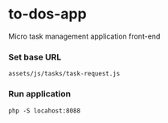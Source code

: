 # to-dos-app
Micro task management application front-end


### Set base URL

```
assets/js/tasks/task-request.js
```


### Run application
```
php -S locahost:8088
```

